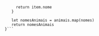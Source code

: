  ```const nomes = (item) => {
      return item.nome
    }
    
    let nomesAnimais = animais.map(nomes) 
    return nomesAnimais
}```
